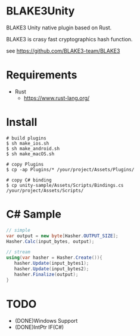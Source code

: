 # BLAKE3Unity

BLAKE3 Unity native plugin based on Rust.

BLAKE3 is crasy fast cryptographics hash function.

see https://github.com/BLAKE3-team/BLAKE3

# Requirements

* Rust
   * https://www.rust-lang.org/

# Install

```
# build plugins
$ sh make_ios.sh
$ sh make_android.sh
$ sh make_macOS.sh

# copy Plugins
$ cp -ap Plugins/* /your/project/Assets/Plugins/

# copy C# binding
$ cp unity-sample/Assets/Scripts/Bindings.cs /your/project/Assets/Scripts/
```

# C# Sample

```csharp
// simple
var output = new byte[Hasher.OUTPUT_SIZE];
Hasher.Calc(input_bytes, output);

// stream
using(var hasher = Hasher.Create()){
   hasher.Update(input_bytes1);
   hasher.Update(input_bytes2);
   hasher.Finalize(output);
}
```

# TODO

* (DONE)Windows Support
* (DONE)IntPtr IF(C#)
